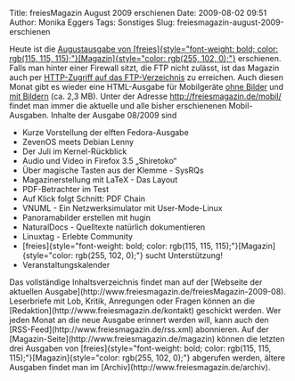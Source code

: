 Title: freiesMagazin August 2009 erschienen
Date: 2009-08-02 09:51
Author: Monika Eggers
Tags: Sonstiges
Slug: freiesmagazin-august-2009-erschienen

Heute ist die [Augustausgabe von
[freies]{style="font-weight: bold; color: rgb(115, 115, 115);"}[Magazin]{style="color: rgb(255, 102, 0);"}](ftp://ftp.freiesmagazin.de/2009/freiesMagazin-2009-08.pdf)
erschienen. Falls man hinter einer Firewall sitzt, die FTP nicht
zulässt, ist das Magazin auch per [HTTP-Zugriff auf das
FTP-Verzeichnis](http://www.freiesmagazin.de/ftp/2009/freiesMagazin-2009-08.pdf)
zu erreichen. Auch diesen Monat gibt es wieder eine HTML-Ausgabe für
Mobilgeräte [ohne
Bilder](http://freiesmagazin.de/mobil/freiesMagazin-2009-08.html) und
[mit
Bildern](http://freiesmagazin.de/mobil/freiesMagazin-2009-08-bilder.html)
(ca. 2,3 MB). Unter der Adresse <http://freiesmagazin.de/mobil/> findet
man immer die aktuelle und alle bisher erschienenen Mobil-Ausgaben.
Inhalte der Ausgabe 08/2009 sind

</p>
<!--break--><!--break-->

-   Kurze Vorstellung der elften Fedora-Ausgabe
-   ZevenOS meets Debian Lenny
-   Der Juli im Kernel-Rückblick
-   Audio und Video in Firefox 3.5 „Shiretoko“
-   Über magische Tasten aus der Klemme - SysRQs
-   Magazinerstellung mit LaTeX - Das Layout
-   PDF-Betrachter im Test
-   Auf Klick folgt Schnitt: PDF Chain
-   VNUML - Ein Netzwerksimulator mit User-Mode-Linux
-   Panoramabilder erstellen mit hugin
-   NaturalDocs - Quelltexte natürlich dokumentieren
-   Linuxtag - Erlebte Community
-   [freies]{style="font-weight: bold; color: rgb(115, 115, 115);"}[Magazin]{style="color: rgb(255, 102, 0);"}
    sucht Unterstützung!
-   Veranstaltungskalender

</p>
Das vollständige Inhaltsverzeichnis findet man auf der [Webseite der
aktuellen Ausgabe](http://www.freiesmagazin.de/freiesMagazin-2009-08).
Leserbriefe mit Lob, Kritik, Anregungen oder Fragen können an die
[Redaktion](http://www.freiesmagazin.de/kontakt) geschickt werden. Wer
jeden Monat an die neue Ausgabe erinnert werden will, kann auch den
[RSS-Feed](http://www.freiesmagazin.de/rss.xml) abonnieren. Auf der
[Magazin-Seite](http://www.freiesmagazin.de/magazin) können die letzten
drei Ausgaben von
[freies]{style="font-weight: bold; color: rgb(115, 115, 115);"}[Magazin]{style="color: rgb(255, 102, 0);"}
abgerufen werden, ältere Ausgaben findet man im
[Archiv](http://www.freiesmagazin.de/archiv).

</p>

